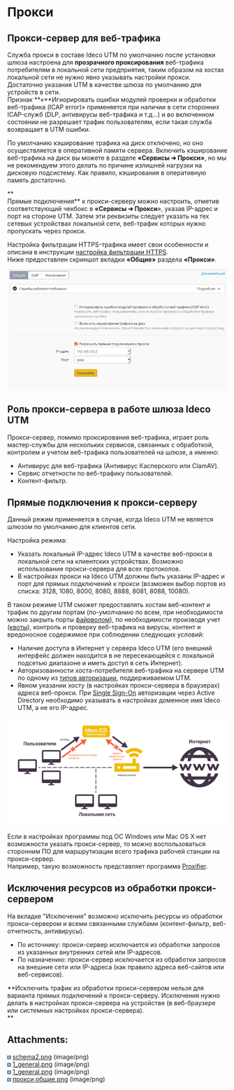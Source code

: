 # Прокси

## Прокси-сервер для веб-трафика

Служба прокси в составе Ideco UTM по умолчанию после установки шлюза
настроена для **прозрачного проксирования** веб-трафика потребителям
в локальной сети предприятия, таким образом на хостах локальной сети не
нужно явно указывать настройки прокси. Достаточно указания UTM в
качестве шлюза по умолчанию для устройств в сети.  
Признак **«**Игнорировать ошибки модулей проверки и обработки
веб-трафика (ICAP error)» применяется при наличии в сети
сторонних ICAP-служб (DLP, антивирусы веб-трафика и т.д...) и во
включенном состоянии не разрешает трафик пользователям, если такая
служба возвращает в UTM ошибки.

По умолчанию кэширование трафика на диск отключено, но оно
осуществляется в оперативной памяти сервера. Включить
кэширование веб-трафика на диск вы можете в разделе **«Сервисы ➔
Прокси»**, но мы не рекомендуем этого делать по причине излишней
нагрузки на дисковую подсистему. Как правило, кэширования в
оперативную память достаточно.

**  
Прямые подключения** к прокси-серверу можно настроить, отметив
соответствующий чекбокс в **«Сервисы ➔ Прокси**», указав
IP-адрес и порт на стороне UTM. Затем эти реквизиты следует указать
на тех сетевых устройствах локальной сети, веб-трафик которых нужно
пропускать через прокси.

Настройка фильтрации HTTPS-трафика имеет свои особенности и описана в
инструкции [настройка фильтрации HTTPS](./Настройка_фильтрации_HTTPS.md).  
Ниже предоставлен скриншот вкладки **«Общие»** раздела **«Прокси»**.

![](attachments/1900622/12025873.png)

## Роль прокси-сервера в работе шлюза Ideco UTM

Прокси-сервер, помимо проксирования веб-трафика, играет роль
мастер-службы для нескольких сервисов, связанных с
обработкой, контролем и учетом веб-трафика пользователей на
шлюзе, а именно:

  - Антивирус для веб-трафика (Антивирус Касперского или ClamAV).
  - Сервис отчетности по веб-трафику пользователей.
  - Контент-фильтр.

## Прямые подключения к прокси-серверу

Данный режим применяется в случае, когда Ideco UTM не является шлюзом по
умолчанию для клиентов сети.

Настройка режима:

  - Указать локальный IP-адрес Ideco UTM в качестве веб-прокси в
    локальной сети на клиентских устройствах. Возможно
    использование прокси-сервера для всех протоколов.
  - В настройках прокси на Ideco UTM должны быть указаны IP-адрес и
    порт для прямых подключений к прокси (возможен выбор портов из
    списка: 3128, 1080, 8000, 8080, 8888, 8081, 8088, 10080).

В таком режиме UTM сможет предоставлять хостам веб-контент и трафик по
другим портам (по-умолчанию по всем, при необходимости можно закрыть
порты [файрволом](./Файрвол.md)), по необходимости производя учет
([квоты](./Пользовательские_квоты.md)), контроль и проверку веб-трафика
на вирусы, контент и вредоносное содержимое при соблюдении следующих
условий:

<div>

<div>

  - Наличие доступа в Интернет у сервера Ideco UTM (его внешний
    интерфейс должен находится в не пересекающейся с локальной
    подсетью диапазоне и иметь доступ в сеть Интернет).
  - Авторизованности хоста-потребителя веб-трафика на сервере UTM по
    одному из [типов авторизации](./Типы_авторизации.md), поддерживаемом
    UTM.
  - Явном указании хосту (в настройках прокси-сервера в браузерах)
    адреса веб-прокси. При [Single Sign-On](./Single_Sign-On_аутентификация_через_Active_Directory.md)
    авторизации через Active Directory необходимо указывать в настройках
    доменное имя Ideco UTM, а не его IP-адрес.

</div>

</div>

![](attachments/1900622/4982893.png)

Если в настройках программы под ОС Windows или Mac OS X нет возможности
указать прокси-сервер, то можно воспользоваться сторонним ПО для
маршрутизации всего трафика рабочей станции на прокси-сервер.  
Например, такую возможность представляет программа
[Proxifier](./Настройка_программы_Proxifier_для_прямых_подключений_к_прокси-серверу.md).

## Исключения ресурсов из обработки прокси-сервером

На вкладке "Исключения" возможно исключить ресурсы из обработки
прокси-сервером и всеми связанными службами (контент-фильтр,
веб-отчетность, антивирусы).

  - По источнику: прокси-сервер исключается из обработки запросов из
    указанных внутренних сетей или IP-адресов.
  - По назначению: прокси-сервер исключается из обработки запросов на
    внешние сети или IP-адреса (как правило адреса веб-сайтов или
    веб-сервисов).

**Исключить трафик из обработки прокси-сервером нельзя для варианта
прямых подключений к прокси-серверу. Исключения нужно делать в
настройках прокси-сервера на устройстве (в веб-браузере или
системных настройках прокси-сервера).  
**

<div class="pageSectionHeader">

## Attachments:

</div>

<div class="greybox" data-align="left">

![](images/icons/bullet_blue.gif)
[schema2.png](attachments/1900622/4982893.png) (image/png)  
![](images/icons/bullet_blue.gif)
[1\_general.png](attachments/1900622/6586797.png) (image/png)  
![](images/icons/bullet_blue.gif)
[1\_general.png](attachments/1900622/6586796.png) (image/png)  
![](images/icons/bullet_blue.gif) [прокси
общие.png](attachments/1900622/12025873.png) (image/png)  

</div>
